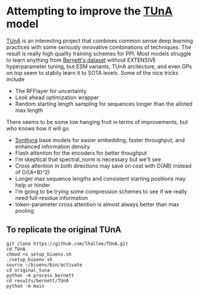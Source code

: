 # Attempting to improve the [TUnA](https://github.com/Wang-lab-UCSD/TUnA) model

[TUnA](https://github.com/Wang-lab-UCSD/TUnA/tree/8cd8b079cae26ae6f431adaf9dcae591ba401d1a) is an interesting project that combines common sense deep learning practices with some seriously innovative combinations of techniques. The result is really high quality training schemes for PPI. Most models struggle to learn anything from [Bernett's dataset](https://huggingface.co/datasets/Synthyra/bernett_gold_ppi) without EXTENSIVE hyperparameter tuning, but ESM variants, TUnA arcitecture, and even GPs on top seem to stabily learn it to SOTA levels. Some of the nice tricks include
- The RFFlayer for uncertainty
- Look ahead optimization wrapper
- Random starting length sampling for sequences longer than the alloted max length

There seems to be some low hanging fruit in terms of improvements, but who knows how it will go
- [Synthyra](https://huggingface.co/Synthyra) base models for easier embedding, faster throughput, and enhanced information density
- Flash attention for the encoders for better thoughput
- I'm skeptical that spectral_norm is necessary but we'll see
- Cross attention in both directions may save on cost with O(AB) instead of O((A+B)^2)
- Longer max sequence lengths and consistent starting positions may help or hinder
- I'm going to be trying some compression schemes to see if we really need full-residue information
- token-parameter cross attention is almost always better than max pooling

## To replicate the original TUnA
```
git clone https://github.com/lhallee/TUnA.git
cd TUnA
chmod +x setup_bioenv.sh
./setup_bioenv.sh
source ~/bioenv/bin/activate
cd original_tuna
python -m process_bernett
cd results/bernett/TUnA
python -m main
```